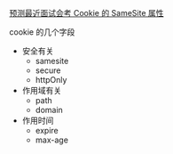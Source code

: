 <!--
 * @Author: your name
 * @Date: 2020-04-07 22:40:56
 * @LastEditTime: 2020-04-08 10:44:45
 * @LastEditors: Please set LastEditors
 * @Description: In User Settings Edit
 * @FilePath: \RW 笔记\计算机网络\http\cookie\cookie.md
 -->

[预测最近面试会考 Cookie 的 SameSite 属性](https://juejin.im/post/5e718ecc6fb9a07cda098c2d)

cookie 的几个字段

- 安全有关
  - samesite
  - secure
  - httpOnly
- 作用域有关
  - path
  - domain
- 作用时间
  - expire
  - max-age
